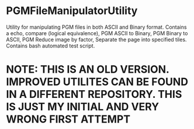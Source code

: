 # PGMFileManipulatorUtility
Utility for manipulating PGM files in both ASCII and Binary format. Contains a echo, compare (logical equivalence), PGM ASCII to Binary, PGM Binary to ASCII, PGM Reduce image by factor, Separate the page into specified tiles. Contains bash automated test script.

# NOTE: THIS IS AN OLD VERSION. IMPROVED UTILITES CAN BE FOUND IN A DIFFERENT REPOSITORY. THIS IS JUST MY INITIAL AND VERY WRONG FIRST ATTEMPT
